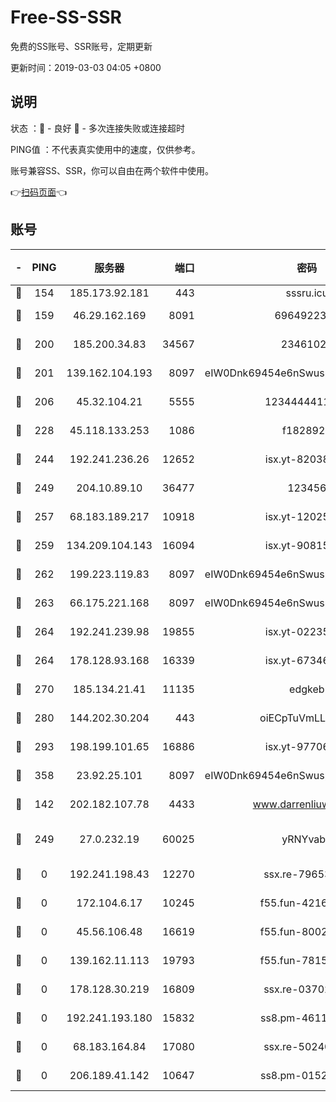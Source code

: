 # Free-SS-SSR

免费的SS账号、SSR账号，定期更新

更新时间：2019-03-03 04:05 +0800

## 说明

状态     ：🙂 - 良好 🙁 - 多次连接失败或连接超时

PING值   ：不代表真实使用中的速度，仅供参考。

账号兼容SS、SSR，你可以自由在两个软件中使用。

👉[扫码页面](https://liesauer.github.io/free-ss-ssr.github.io/)👈

## 账号

|-|PING|服务器|端口|密码|加密方式|区域|
|:----:|:----:|:-----:|-----:|:----:|:----:|:----:|
|🙂|154|185.173.92.181|443|sssru.icu|rc4-md5|RU|
|🙂|159|46.29.162.169|8091|6964922356|aes-256-cfb|RU|
|🙂|200|185.200.34.83|34567|23461023|aes-256-cfb|US|
|🙂|201|139.162.104.193|8097|eIW0Dnk69454e6nSwuspv9DmS201tQ0D|aes-256-cfb|JP|
|🙂|206|45.32.104.21|5555|1234444411111|aes-256-cfb|SG|
|🙂|228|45.118.133.253|1086|f1828920|aes-256-cfb|SG|
|🙂|244|192.241.236.26|12652|isx.yt-82038040|aes-256-cfb|US|
|🙂|249|204.10.89.10|36477|123456|aes-256-cfb|US|
|🙂|257|68.183.189.217|10918|isx.yt-12025761|aes-256-cfb|SG|
|🙂|259|134.209.104.143|16094|isx.yt-90815095|aes-256-cfb|SG|
|🙂|262|199.223.119.83|8097|eIW0Dnk69454e6nSwuspv9DmS201tQ0D|aes-256-cfb|US|
|🙂|263|66.175.221.168|8097|eIW0Dnk69454e6nSwuspv9DmS201tQ0D|aes-256-cfb|US|
|🙂|264|192.241.239.98|19855|isx.yt-02235156|aes-256-cfb|US|
|🙂|264|178.128.93.168|16339|isx.yt-67346063|aes-256-cfb|SG|
|🙂|270|185.134.21.41|11135|edgkeb|aes-256-cfb|GB|
|🙂|280|144.202.30.204|443|oiECpTuVmLLxk4Ts|aes-256-cfb|US|
|🙂|293|198.199.101.65|16886|isx.yt-97706570|aes-256-cfb|US|
|🙂|358|23.92.25.101|8097|eIW0Dnk69454e6nSwuspv9DmS201tQ0D|aes-256-cfb|US|
|🙂|142|202.182.107.78|4433|www.darrenliuwei.com|aes-256-cfb|JP|
|🙂|249|27.0.232.19|60025|yRNYvabB|xchacha20-ietf-poly1305|HK|
|🙁|0|192.241.198.43|12270|ssx.re-79653159|aes-256-cfb|US|
|🙁|0|172.104.6.17|10245|f55.fun-42164913|aes-256-cfb|US|
|🙁|0|45.56.106.48|16619|f55.fun-80021142|aes-256-cfb|US|
|🙁|0|139.162.11.113|19793|f55.fun-78151290|aes-256-cfb|SG|
|🙁|0|178.128.30.219|16809|ssx.re-03702185|aes-256-cfb|SG|
|🙁|0|192.241.193.180|15832|ss8.pm-46115453|aes-256-cfb|US|
|🙁|0|68.183.164.84|17080|ssx.re-50240519|aes-256-cfb|US|
|🙁|0|206.189.41.142|10647|ss8.pm-01527155|aes-256-cfb|SG|

